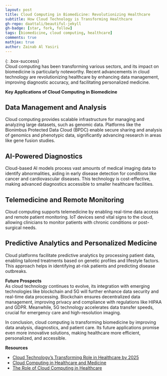 ```yaml
---
layout: post
title: Cloud Computing in Biomedicine: Revolutionizing Healthcare
subtitle: How Cloud Technology is Transforming Healthcare
gh-repo: daattali/beautiful-jekyll
gh-badge: [star, fork, follow]
tags: [biomedicine, cloud computing, healthcare]
comments: true
mathjax: true
author: Zainab Al Yasiri
---
```


{: .box-success}  
Cloud computing has been transforming various sectors, and its impact on biomedicine is particularly noteworthy. Recent advancements in cloud technology are revolutionizing healthcare by enhancing data management, improving diagnostic accuracy, and facilitating personalized medicine.

**Key Applications of Cloud Computing in Biomedicine**

## Data Management and Analysis  
Cloud computing provides scalable infrastructure for managing and analyzing large datasets, such as genomic data. Platforms like the Bionimbus Protected Data Cloud (BPDC) enable secure sharing and analysis of genomics and phenotypic data, significantly advancing research in areas like gene fusion studies.

## AI-Powered Diagnostics  
Cloud-based AI models process vast amounts of medical imaging data to identify abnormalities, aiding in early disease detection for conditions like cancer and cardiovascular diseases. This technology is cost-effective, making advanced diagnostics accessible to smaller healthcare facilities.

## Telemedicine and Remote Monitoring  
Cloud computing supports telemedicine by enabling real-time data access and remote patient monitoring. IoT devices send vital signs to the cloud, allowing clinicians to monitor patients with chronic conditions or post-surgical needs.

## Predictive Analytics and Personalized Medicine  
Cloud platforms facilitate predictive analytics by processing patient data, enabling tailored treatments based on genetic profiles and lifestyle factors. This approach helps in identifying at-risk patients and predicting disease outbreaks.

**Future Prospects**  
As cloud technology continues to evolve, its integration with emerging technologies like blockchain and 5G will further enhance data security and real-time data processing. Blockchain ensures decentralized data management, improving privacy and compliance with regulations like HIPAA and GDPR. Meanwhile, 5G technology accelerates data transfer speeds, crucial for emergency care and high-resolution imaging.

In conclusion, cloud computing is transforming biomedicine by improving data analysis, diagnostics, and patient care. Its future applications promise even more innovative solutions, making healthcare more efficient, personalized, and accessible.

**Resources**  
- [Cloud Technology’s Transforming Role in Healthcare by 2025](https://www.clindcast.com/cloud-technologys-transforming-role-in-healthcare-by-2025/)
- [Cloud Computing in Healthcare and Medicine](https://www.carmatec.com/blog/cloud-computing-in-healthcare-and-medicine-key-trends/)
- [The Role of Cloud Computing in Healthcare](https://www.mmsl.cz/pdfs/mms/2014/02/03.pdf)
